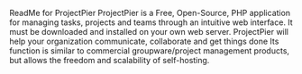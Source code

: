 ReadMe for ProjectPier
ProjectPier is a Free, Open-Source, PHP application for managing tasks, projects and teams through an intuitive web interface. It must be downloaded and installed on your own web server. ProjectPier will help your organization communicate, collaborate and get things done Its function is similar to commercial groupware/project management products, but allows the freedom and scalability of self-hosting.